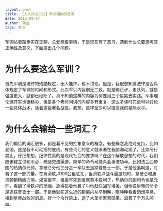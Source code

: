 ```yaml
---
layout: post
title: 【人人网旧日记】军训期间的思考
date: 2012-09-07
author: 阿金
tags: 生活
---
```


军训站着踏步实在无聊，总爱想着事情，于是现在有了恶习，遇到什么总要思考其正确性及意义，下面提出几个问题。

# 为什么要这么军训？

首先军训是法律的残酷规定，无人能捍，也不讨论。但是，我很想知道法律是否具体规定了军训的时间和形式。此次军训内容别无二致，就是踢正步，走队列，就是强度更大，腿都已经断了。真不知道这样的内容为何要用三个星期去实践。军事理论课其实也很精彩，但是各个老师间讲的内容多有重复，这么多课时完全可以讨论一些具体战术，活着讲些著名战役，我想，这样至少可以提高我的星际水平。

# 为什么会输给一些词汇？

我们输给的词汇很多，都是看不见的抽象意义的概念，有些概念我绝对支持，比如爱国，这是我不可动摇的底线。有些词汇的意义就渐渐在我脑海动摇了，比如令行禁止，仔细想想，纪律性真的是现代社会的要求吗？在这个解放思想的时代，我们应该建立讨论平台，疏通交流渠道，简单的命令可能真会事倍功半。比如法兰西帝国的热纳尔元帅，拿破仑分他三分之一军队去追踪普鲁士一部，于是他追啊追，盯紧了这一部力量。在离滑铁卢100公里驻扎，当滑铁卢战斗最激烈时，拿破仑和惠灵顿都精疲力竭，渴望援军，谁援军先到谁就基本胜利了，热纳尔的副司令也是元帅，看到了滑铁卢的硝烟，急得指着他鼻子叫他赶快回军增援，但他说皇帝的命令是追踪普鲁士一部。于是他就在这么近的距离内从早到晚，眼睁睁看着硝烟平息，接到皇帝战败的消息。好一个令行禁止，送了大革命累累硕果，浪费了千万头颅血。
